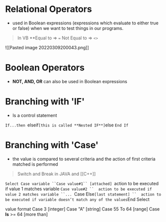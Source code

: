 # Relational Operators
-    used in Boolean expressions (expressions which evaluate to either true or false) when we want to test things in our programs.
> In VB
> **Equal to => `=`
> Not Equal to => `<>`

![[Pasted image 20220309200043.png]]

# Boolean Operators
- **NOT, AND, OR** can also be used in Boolean expressions

# Branching with 'IF'
- Is a control statement

`If...then
`elseif` [this is called **Nested IF**]
`else
`End If`

# Branching with 'Case'
- the value is compared to several criteria and the action of first criteria matched is performed 

>Switch and Break in JAVA and [[C++]]

`Select Case variable
``Case value#1`` [attached]
	`action to be executed if value 1 matches variable
`Case value#2
``	action to be executed if value 2 matches variable
``...
`Case Else` [last statement]
``	action to be executed if variable doesn’t match any of the values
`End Select

value format
Case 3 [integer]
Case "A" [string]
Case 55 To 64 [range]
Case **Is** >= 64 [more than]






